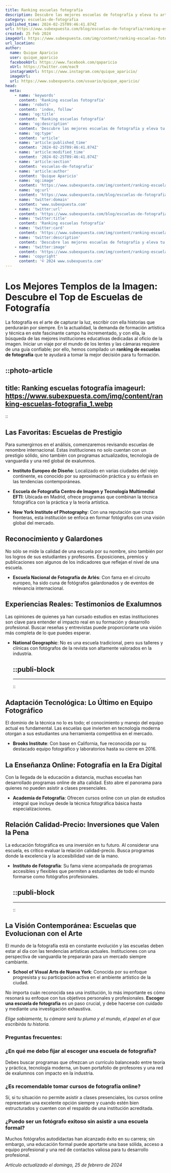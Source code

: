 ```yaml
---
title: Ranking escuelas fotografía
description: Descubre las mejores escuelas de fotografía y eleva tu arte al próximo nivel. Elige sabiamente con nuestra guía experta y actualizada.
category: escuelas-de-fotografia
published_time: 2024-02-25T09:46:41.874Z
url: https://www.subexpuesta.com/blog/escuelas-de-fotografia/ranking-escuelas-fotografia
created: 25 Feb 2024
imageUrl: https://www.subexpuesta.com/img/content/ranking-escuelas-fotografia_1.webp
url_location:
author:
  name: Quique Aparicio
  user: quique_aparicio
  facebookUrl: https://www.facebook.com/qaparicio
  xUrl: https://twitter.com/eac9
  instagramUrl: https://www.instagram.com/quique_aparicio/
  imageUrl: 
  url: https://www.subexpuesta.com/usuario/quique_aparicio/
head:
  meta:
    - name: 'keywords'
      content: 'Ranking escuelas fotografía'
    - name: 'robots'
      content: 'index, follow'
    - name: 'og:title'
      content: 'Ranking escuelas fotografía'
    - name: 'og:description'
      content: 'Descubre las mejores escuelas de fotografía y eleva tu arte al próximo nivel. Elige sabiamente con nuestra guía experta y actualizada.'
    - name: 'og:type'
      content: 'article'
    - name: 'article:published_time'
      content: '2024-02-25T09:46:41.874Z'
    - name: 'article:modified_time'
      content: '2024-02-25T09:46:41.874Z'
    - name: 'article:section'
      content: 'escuelas-de-fotografia'
    - name: 'article:author'
      content: 'Quique Aparicio'
    - name: 'og:image'
      content: 'https://www.subexpuesta.com/img/content/ranking-escuelas-fotografia_1.webp'
    - name: 'og:url'
      content: 'https://www.subexpuesta.com/blog/escuelas-de-fotografia/ranking-escuelas-fotografia'
    - name: 'twitter:domain'
      content: 'www.subexpuesta.com'
    - name: 'twitter:url'
      content: 'https://www.subexpuesta.com/blog/escuelas-de-fotografia/ranking-escuelas-fotografia'
    - name: 'twitter:title'
      content: 'Ranking escuelas fotografía'
    - name: 'twitter:card'
      content: 'https://www.subexpuesta.com/img/content/ranking-escuelas-fotografia_1.webp'
    - name: 'twitter:description'
      content: 'Descubre las mejores escuelas de fotografía y eleva tu arte al próximo nivel. Elige sabiamente con nuestra guía experta y actualizada.'
    - name: 'twitter:image'
      content: 'https://www.subexpuesta.com/img/content/ranking-escuelas-fotografia_1.webp'
    - name: 'copyright'
      content: '© 2024 www.subexpuesta.com'
---
```

# Los Mejores Templos de la Imagen: Descubre el Top de Escuelas de Fotografía

La fotografía es el arte de capturar la luz, escribir con ella historias que perdurarán por siempre. En la actualidad, la demanda de formación artística y técnica en este fascinante campo ha incrementado, y con ella, la búsqueda de las mejores instituciones educativas dedicadas al oficio de la imagen. Iniciar un viaje por el mundo de los lentes y las cámaras requiere de una guía confiable; por ello, hemos compilado un **ranking de escuelas de fotografía** que te ayudará a tomar la mejor decisión para tu formación.



::photo-article
---
title: Ranking escuelas fotografía
imageurl: https://www.subexpuesta.com/img/content/ranking-escuelas-fotografia_1.webp
---
::


## Las Favoritas: Escuelas de Prestigio

Para sumergirnos en el análisis, comenzaremos revisando escuelas de renombre internacional. Estas instituciones no solo cuentan con un prestigio sólido, sino también con programas actualizados, tecnología de vanguardia y una red global de exalumnos.

- **Instituto Europeo de Diseño**: Localizado en varias ciudades del viejo continente, es conocido por su aproximación práctica y su énfasis en las tendencias contemporáneas.

- **Escuela de Fotografía Centro de Imagen y Tecnología Multimedial EFTI**: Ubicada en Madrid, ofrece programas que combinan la técnica fotográfica con la práctica y la teoría artística.

- **New York Institute of Photography**: Con una reputación que cruza fronteras, esta institución se enfoca en formar fotógrafos con una visión global del mercado.

## Reconocimiento y Galardones

No sólo se mide la calidad de una escuela por su nombre, sino también por los logros de sus estudiantes y profesores. Exposiciones, premios y publicaciones son algunos de los indicadores que reflejan el nivel de una escuela.

- **Escuela Nacional de Fotografía de Arlés**: Con fama en el circuito europeo, ha sido cuna de fotógrafos galardonados y de eventos de relevancia internacional.

## Experiencias Reales: Testimonios de Exalumnos

Las opiniones de quienes ya han cursado estudios en estas instituciones son clave para entender el impacto real en su formación y desarrollo profesional. Buscar reseñas y entrevistas puede proporcionarte una visión más completa de lo que puedes esperar.

- **National Geographic**: No es una escuela tradicional, pero sus talleres y clínicas con fotógrafos de la revista son altamente valorados en la industria.


  ::publi-block
  ---
  ---
  ::
  
  
## Adaptación Tecnológica: Lo Último en Equipo Fotográfico

El dominio de la técnica no lo es todo; el conocimiento y manejo del equipo actual es fundamental. Las escuelas que invierten en tecnología moderna otorgan a sus estudiantes una herramienta competitiva en el mercado.

- **Brooks Institute**: Con base en California, fue reconocida por su destacado equipo fotográfico y laboratorios hasta su cierre en 2016.

## La Enseñanza Online: Fotografía en la Era Digital

Con la llegada de la educación a distancia, muchas escuelas han desarrollado programas online de alta calidad. Esto abre el panorama para quienes no pueden asistir a clases presenciales.

- **Academia de Fotografía**: Ofrecen cursos online con un plan de estudios integral que incluye desde la técnica fotográfica básica hasta especializaciones.

## Relación Calidad-Precio: Inversiones que Valen la Pena

La educación fotográfica es una inversión en tu futuro. Al considerar una escuela, es crítico evaluar la relación calidad-precio. Busca programas donde la excelencia y la accesibilidad van de la mano.

- **Instituto de Fotografía**: Su fama viene acompañada de programas accesibles y flexibles que permiten a estudiantes de todo el mundo formarse como fotógrafos profesionales.



  ::publi-block
  ---
  ---
  ::
  
  
## La Visión Contemporánea: Escuelas que Evolucionan con el Arte

El mundo de la fotografía está en constante evolución y las escuelas deben estar al día con las tendencias artísticas actuales. Instituciones con una perspectiva de vanguardia te prepararán para un mercado siempre cambiante.

- **School of Visual Arts de Nueva York**: Conocida por su enfoque progresista y su participación activa en el ambiente artístico de la ciudad.

No importa cuán reconocida sea una institución, lo más importante es cómo resonará su enfoque con tus objetivos personales y profesionales. **Escoger una escuela de fotografía** es un paso crucial, y debe hacerse con cuidado y mediante una investigación exhaustiva.

*Elige sabiamente, tu cámara será tu pluma y el mundo, el papel en el que escribirás tu historia.*

### Preguntas frecuentes:

### ¿En qué me debo fijar al escoger una escuela de fotografía?
Debes buscar programas que ofrezcan un currículo balanceado entre teoría y práctica, tecnología moderna, un buen portafolio de profesores y una red de exalumnos con impacto en la industria.

### ¿Es recomendable tomar cursos de fotografía online?
Sí, si tu situación no permite asistir a clases presenciales, los cursos online representan una excelente opción siempre y cuando estén bien estructurados y cuenten con el respaldo de una institución acreditada.

### ¿Puedo ser un fotógrafo exitoso sin asistir a una escuela formal?
Muchos fotógrafos autodidactas han alcanzado éxito en su carrera; sin embargo, una educación formal puede aportarte una base sólida, acceso a equipo profesional y una red de contactos valiosa para tu desarrollo profesional.

_Artículo actualizado el domingo, 25 de febrero de 2024_